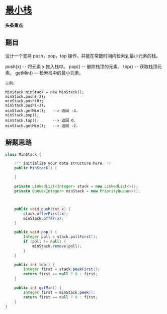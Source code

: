 # [最小栈](https://leetcode-cn.com/explore/interview/card/bytedance/245/data-structure/1049/)

**头条重点**

## 题目


设计一个支持 push，pop，top 操作，并能在常数时间内检索到最小元素的栈。

push(x) -- 将元素 x 推入栈中。
pop() -- 删除栈顶的元素。
top() -- 获取栈顶元素。
getMin() -- 检索栈中的最小元素。

```
示例:

MinStack minStack = new MinStack();
minStack.push(-2);
minStack.push(0);
minStack.push(-3);
minStack.getMin();   --> 返回 -3.
minStack.pop();
minStack.top();      --> 返回 0.
minStack.getMin();   --> 返回 -2.
```

## 解题思路

```java
class MinStack {

    /** initialize your data structure here. */
    public MinStack() {

    }

    private LinkedList<Integer> stack = new LinkedList<>();
    private Queue<Integer> minStack = new PriorityQueue<>();



    public void push(int x) {
        stack.offerFirst(x);
        minStack.offer(x);
    }

    public void pop() {
        Integer poll = stack.pollFirst();
        if (poll != null) {
            minStack.remove(poll);
        }
    }

    public int top() {
        Integer first = stack.peekFirst();
        return first == null ? 0 : first;
    }

    public int getMin() {
        Integer first = minStack.peek();
        return first == null ? 0 : first;
    }
}
```
